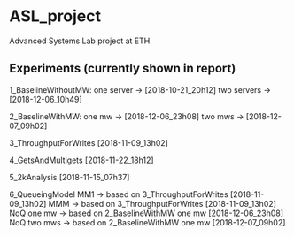# ASL_project
Advanced Systems Lab project at ETH


## Experiments (currently shown in report)
1_BaselineWithoutMW: 
one server -> [2018-10-21_20h12]
two servers -> [2018-12-06_10h49]

2_BaselineWithMW:
one mw -> [2018-12-06_23h08]
two mws -> [2018-12-07_09h02]

3_ThroughputForWrites
[2018-11-09_13h02]

4_GetsAndMultigets
[2018-11-22_18h12]

5_2kAnalysis
[2018-11-15_07h37]

6_QueueingModel
MM1 -> based on 3_ThroughputForWrites [2018-11-09_13h02]
MMM -> based on 3_ThroughputForWrites [2018-11-09_13h02]
NoQ one mw -> based on 2_BaselineWithMW one mw [2018-12-06_23h08]
NoQ two mws -> based on 2_BaselineWithMW one mw [2018-12-07_09h02]


